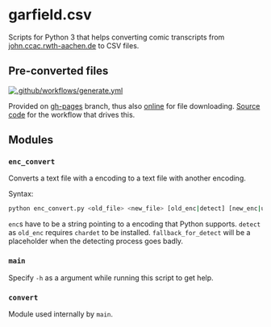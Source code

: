 # garfield.csv
Scripts for Python 3 that helps converting comic transcripts
from [john.ccac.rwth-aachen.de](http://john.ccac.rwth-aachen.de:8000/ftp/dilbert/) to CSV files.

## Pre-converted files
[![.github/workflows/generate.yml](https://github.com/Dobby233Liu/garfield.csv/actions/workflows/generate.yml/badge.svg)](https://github.com/Dobby233Liu/garfield.csv/actions/workflows/generate.yml)

Provided on [gh-pages](https://github.com/Dobby233Liu/garfield.csv/tree/gh-pages) branch, thus also [online](https://d2lghp.ml/garfield.csv/) for file downloading. [Source code](.github/workflows/generate.yml) for the workflow that drives this.

## Modules

### `enc_convert`
Converts a text file with a encoding to a text file with another encoding.

Syntax:
```bash
python enc_convert.py <old_file> <new_file> [old_enc|detect] [new_enc|utf-8] [fallback_for_detect|ISO-8859-1]
```
`enc`s have to be a string pointing to a encoding that Python supports.
`detect` as `old_enc` requires `chardet` to be installed.
`fallback_for_detect` will be a placeholder when the detecting process goes badly.

### `main`
Specify `-h` as a argument while running this script to get help.

### `convert`
Module used internally by `main`.
